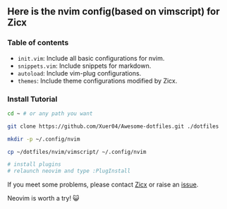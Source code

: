 ## Here is the nvim config(based on vimscript) for Zicx

### Table of contents

- `init.vim`: Include all basic configurations for nvim.
- `snippets.vim`: Include snippets for markdown.
- `autoload`: Include vim-plug configurations.
- `themes`: Include theme configurations modified by Zicx.

### Install Tutorial

```bash
cd ~ # or any path you want

git clone https://github.com/Xuer04/Awesome-dotfiles.git ./dotfiles

mkdir -p ~/.config/nvim

cp ~/dotfiles/nvim/vimscript/ ~/.config/nvim

# install plugins
# relaunch neovim and type :PlugInstall
```

If you meet some problems, please contact [Zicx](https://github.com/Xuer04) or raise an [issue](https://github.com/Xuer04/Awesome-dotfiles/issues).

Neovim is worth a try! 😺
